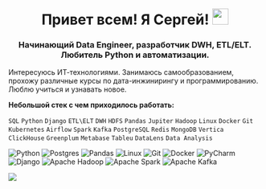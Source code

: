 <h1 align="center">Привет всем! Я Сергей!
<img src="https://github.com/blackcater/blackcater/raw/main/images/Hi.gif" height="32"/></h1>
<h3 align="center">Начинающий Data Engineer, разработчик DWH, ETL/ELT. Любитель Python и автоматизации.</h3>

Интересуюсь ИТ-технологиями. Занимаюсь самообразованием, прохожу различные курсы по
дата-инжинирингу и программированию. Люблю учиться и узнавать новое.

**Небольшой стек с чем приходилось работать:**

`SQL` `Python` `Django` `ETL\ELT` `DWH` `HDFS` `Pandas` `Jupiter`
`Hadoop` `Linux` `Docker` `Git` `Kubernetes` `Airflow` `Spark` `Kafka`
`PostgreSQL` `Redis` `MongoDB` `Vertica` `ClickHouse` `Greenplum`
`Metabase` `Tableu` `DataLens` `Data Analysis`

![Python](https://img.shields.io/badge/python-3670A0?style=for-the-badge&logo=python&logoColor=ffdd54)
![Postgres](https://img.shields.io/badge/postgres-%23316192.svg?style=for-the-badge&logo=postgresql&logoColor=white)
![Pandas](https://img.shields.io/badge/pandas-%23150458.svg?style=for-the-badge&logo=pandas&logoColor=white)
![Linux](https://img.shields.io/badge/Linux-FCC624?style=for-the-badge&logo=linux&logoColor=black)
![Git](https://img.shields.io/badge/git-%23F05033.svg?style=for-the-badge&logo=git&logoColor=white)
![Docker](https://img.shields.io/badge/docker-%230db7ed.svg?style=for-the-badge&logo=docker&logoColor=white)
![PyCharm](https://img.shields.io/badge/pycharm-143?style=for-the-badge&logo=pycharm&logoColor=black&color=black&labelColor=green)
![Django](https://img.shields.io/badge/django-%23092E20.svg?style=for-the-badge&logo=django&logoColor=white)
![Apache Hadoop](https://img.shields.io/badge/Apache%20Hadoop-66CCFF?style=for-the-badge&logo=apachehadoop&logoColor=black)
![Apache Spark](https://img.shields.io/badge/Apache%20Spark-FDEE21?style=flat-square&logo=apachespark&logoColor=black)
![Apache Kafka](https://img.shields.io/badge/Apache%20Kafka-000?style=for-the-badge&logo=apachekafka)

![](https://komarev.com/ghpvc/?username=ipsiman)

